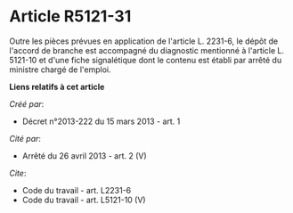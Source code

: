 # Article R5121-31

Outre les pièces prévues en application de l'article L. 2231-6, le dépôt de l'accord de branche est accompagné du diagnostic
mentionné à l'article L. 5121-10 et d'une fiche signalétique dont le contenu est établi par arrêté du ministre chargé de
l'emploi.

**Liens relatifs à cet article**

_Créé par_:

  - Décret n°2013-222 du 15 mars 2013 - art. 1

_Cité par_:

  - Arrêté du 26 avril 2013 - art. 2 (V)

_Cite_:

  - Code du travail - art. L2231-6
  - Code du travail - art. L5121-10 (V)
